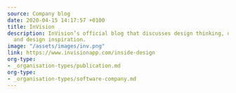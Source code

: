 ```yaml
---
source: Company blog
date: 2020-04-15 14:17:57 +0100
title: InVision
description: InVision’s official blog that discusses design thinking, design teams,
  and design inspiration.
image: "/assets/images/inv.png"
link: https://www.invisionapp.com/inside-design
org-type: 
- _organisation-types/publication.md
org-type: 
- _organisation-types/software-company.md
---
```

